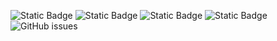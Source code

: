 ![Static Badge](https://img.shields.io/badge/blacklists-60-000000) ![Static Badge](https://img.shields.io/badge/blacklisted-3162853-cc0000) ![Static Badge](https://img.shields.io/badge/whitelisted-2244-00CC00) ![Static Badge](https://img.shields.io/badge/streaming_blacklist-28107-000000) ![GitHub issues](https://img.shields.io/github/issues/fabriziosalmi/blacklists)
